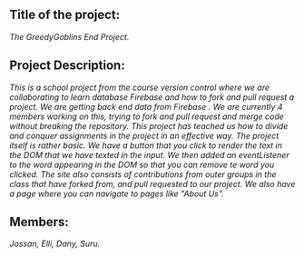 ## **Title of the project:** 
*The GreedyGoblins End Project.*

## **Project Description:** 
*This is a school project from the course version control where we are collaborating to learn database Firebase and how to fork and pull request a project. We are getting back end data from Firebase . We are currently 4 members working on this, trying to fork and pull request and merge code without breaking the repository. This project has teached us how to divide and conquer assignments in the project in an effective way. The project itself is rather basic. We have a button that you click to render the text in the DOM that we have texted in the input. We then added an eventListener to the word appearing in the DOM so that you can remove te word you clicked. The site also consists of contributions from outer groups in the class that have forked from,  and pull requested to our project. We also have a page where you can navigate to pages like  "About Us".*   


## **Members:** 
*Jossan, Elli, Dany, Suru.*
